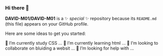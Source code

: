 ### Hi there 👋


**DAVID-M01/DAVID-M01** is a ✨ _special_ ✨ repository because its `README.md` (this file) appears on your GitHub profile.

Here are some ideas to get you started:

 🔭 I’m currently study CSS ...
🌱 I’m currently learning html ...
 👯 I’m looking to collaborate on bluiding a websit  ...
 🤔 I’m looking for help with ...
<!--
 💬 Ask me about ...
- 📫 How to reach me: ...
- 😄 Pronouns: ...
- ⚡ Fun fact: ...
-->

